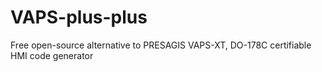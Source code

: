 # VAPS-plus-plus
Free open-source alternative to PRESAGIS VAPS-XT, DO-178C certifiable HMI code generator
